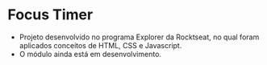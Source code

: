 # Focus Timer
- Projeto desenvolvido no programa Explorer da Rocktseat, no qual foram aplicados conceitos de HTML, CSS e Javascript.
- O módulo ainda está em desenvolvimento.
